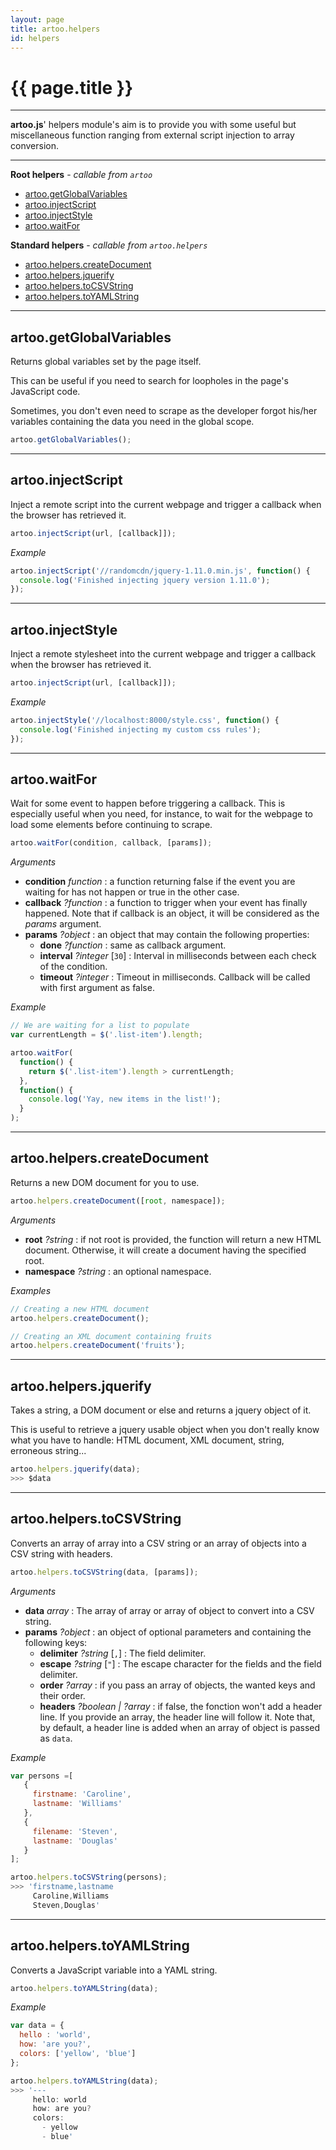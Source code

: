 ```yaml
---
layout: page
title: artoo.helpers
id: helpers
---
```


# {{ page.title }}

---

**artoo.js**' helpers module's aim is to provide you with some useful but miscellaneous function ranging from external script injection to array conversion.

---

**Root helpers** - *callable from `artoo`*

* [artoo.getGlobalVariables](#global-variables)
* [artoo.injectScript](#inject-script)
* [artoo.injectStyle](#inject-style)
* [artoo.waitFor](#wait-for)

**Standard helpers** - *callable from `artoo.helpers`*

* [artoo.helpers.createDocument](#document)
* [artoo.helpers.jquerify](#jquerify)
* [artoo.helpers.toCSVString](#to-csv-string)
* [artoo.helpers.toYAMLString](#to-yaml-string)

---

<h2 id="global-variables">artoo.getGlobalVariables</h2>
Returns global variables set by the page itself.

This can be useful if you need to search for loopholes in the page's JavaScript code.

Sometimes, you don't even need to scrape as the developer forgot his/her variables containing the data you need in the global scope.

```js
artoo.getGlobalVariables();
```

---

<h2 id="inject-script">artoo.injectScript</h2>
Inject a remote script into the current webpage and trigger a callback when the browser has retrieved it.

```js
artoo.injectScript(url, [callback]]);
```

*Example*

```js
artoo.injectScript('//randomcdn/jquery-1.11.0.min.js', function() {
  console.log('Finished injecting jquery version 1.11.0');
});
```

---

<h2 id="inject-style">artoo.injectStyle</h2>
Inject a remote stylesheet into the current webpage and trigger a callback when the browser has retrieved it.

```js
artoo.injectScript(url, [callback]]);
```

*Example*

```js
artoo.injectStyle('//localhost:8000/style.css', function() {
  console.log('Finished injecting my custom css rules');
});
```

---

<h2 id="wait-for">artoo.waitFor</h2>
Wait for some event to happen before triggering a callback. This is especially useful when you need, for instance, to wait for the webpage to load some elements before continuing to scrape.

```js
artoo.waitFor(condition, callback, [params]);
```

*Arguments*

* **condition**      *function* : a function returning false if the event you are waiting for has not happen or true in the other case.
* **callback**       *?function* : a function to trigger when your event has finally happened. Note that if callback is an object, it will be considered as the *params* argument.
* **params**         *?object* :  an object that may contain the following properties:
  * **done**         *?function* : same as callback argument.
  * **interval**     *?integer* [`30`] : Interval in milliseconds between each check of the condition.
  * **timeout**      *?integer* : Timeout in milliseconds. Callback will be called with first argument as false.

*Example*

```js
// We are waiting for a list to populate
var currentLength = $('.list-item').length;

artoo.waitFor(
  function() {
    return $('.list-item').length > currentLength;
  },
  function() {
    console.log('Yay, new items in the list!');
  }
);
```

---

<h2 id="document">artoo.helpers.createDocument</h2>
Returns a new DOM document for you to use.

```js
artoo.helpers.createDocument([root, namespace]);
```

*Arguments*

* **root** *?string* : if not root is provided, the function will return a new HTML document. Otherwise, it will create a document having the specified root.
* **namespace** *?string* : an optional namespace.

*Examples*

```js
// Creating a new HTML document
artoo.helpers.createDocument();

// Creating an XML document containing fruits
artoo.helpers.createDocument('fruits');
```

---

<h2 id="jquerify">artoo.helpers.jquerify</h2>
Takes a string, a DOM document or else and returns a jquery object of it.

This is useful to retrieve a jquery usable object when you don't really know what you have to handle: HTML document, XML document, string, erroneous string...

```js
artoo.helpers.jquerify(data);
>>> $data
```

---

<h2 id="to-csv-string">artoo.helpers.toCSVString</h2>
Converts an array of array into a CSV string or an array of objects into a CSV string with headers.

```js
artoo.helpers.toCSVString(data, [params]);
```

*Arguments*

* **data**             *array* : The array of array or array of object to convert into a CSV string.
* **params** *?object* : an object of optional parameters and containing the following keys:
  * **delimiter**        *?string* [`,`] : The field delimiter.
  * **escape**  *?string* [`"`] : The escape character for the fields and the field delimiter.
  * **order** *?array* : if you pass an array of objects, the wanted keys and their order.
  * **headers** *?boolean | ?array* : if false, the fonction won't add a header line. If you provide an array, the header line will follow it. Note that, by default, a header line is added when an array of object is passed as `data`.

*Example*

```js
var persons =[
   {
     firstname: 'Caroline',
     lastname: 'Williams'
   },
   {
     filename: 'Steven',
     lastname: 'Douglas'
   }
];

artoo.helpers.toCSVString(persons);
>>> 'firstname,lastname
     Caroline,Williams
     Steven,Douglas'
```

---

<h2 id="to-yaml-string">artoo.helpers.toYAMLString</h2>
Converts a JavaScript variable into a YAML string.

```js
artoo.helpers.toYAMLString(data);
```

*Example*

```js
var data = {
  hello : 'world',
  how: 'are you?',
  colors: ['yellow', 'blue']
};

artoo.helpers.toYAMLString(data);
>>> '---
     hello: world
     how: are you?
     colors:
       - yellow
       - blue'
```